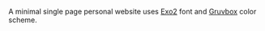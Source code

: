 A minimal single page personal website uses [Exo2](#https://fonts.google.com/specimen/Exo+2) font and [Gruvbox](#https://github.com/morhetz/gruvbox) color scheme.
